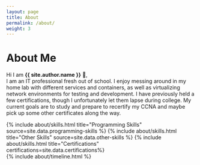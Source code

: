 ```yaml
---
layout: page
title: About
permalink: /about/
weight: 3
---
```


# **About Me**

Hi I am **{{ site.author.name }}** :wave:,<br>
I am an IT professional fresh out of school. I enjoy messing around in my home lab with different services and containers, as well as virtualizing network environments for testing and development. I have previously held a few certifications, though I unfortunately let them lapse during college. My current goals are to study and prepare to recertify my CCNA and maybe pick up some other certificates along the way.

<div class="row">
{% include about/skills.html title="Programming Skills" source=site.data.programming-skills %}
{% include about/skills.html title="Other Skills" source=site.data.other-skills %}
{% include about/skills.html title="Certifications" certifications=site.data.certifications%}
</div>

<div class="row">
{% include about/timeline.html %}
</div>